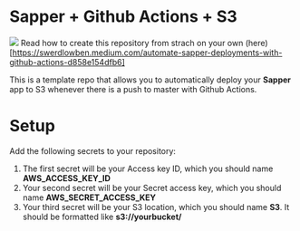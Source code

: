 # Sapper + Github Actions + S3
<img src="./banner/jpg"></img>
Read how to create this repository from strach on your own (here)[https://swerdlowben.medium.com/automate-sapper-deployments-with-github-actions-d858e154dfb6]

This is a template repo that allows you to automatically deploy your **Sapper** app to S3 whenever there is a push to master with Github Actions.

# Setup

Add the following secrets to your repository:

1. The first secret will be your Access key ID, which you should name **AWS_ACCESS_KEY_ID**
2. Your second secret will be your Secret access key, which you should name **AWS_SECRET_ACCESS_KEY**
3. Your third secret will be your S3 location, which you should name **S3**. It should be formatted like **s3://yourbucket/**

